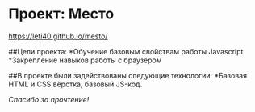# Проект: Место

https://leti40.github.io/mesto/

##Цели проекта:
*Обучение базовым свойствам работы Javascript 
*Закрепление навыков работы с браузером

##В проекте были задействованы следующие технологии:
*Базовая HTML и CSS вёрстка, базовый JS-код.

*Спасибо за прочтение!*